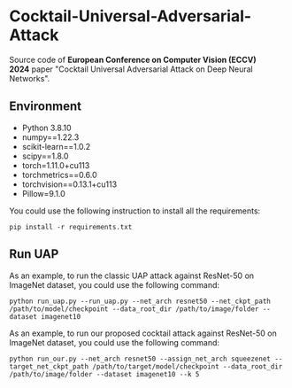 # Cocktail-Universal-Adversarial-Attack

Source code of **European Conference on Computer Vision (ECCV) 2024** paper "Cocktail Universal Adversarial Attack on Deep Neural Networks".

## Environment

- Python 3.8.10
- numpy==1.22.3
- scikit-learn==1.0.2
- scipy==1.8.0
- torch=1.11.0+cu113
- torchmetrics==0.6.0
- torchvision==0.13.1+cu113
- Pillow=9.1.0

You could use the following instruction to install all the requirements:

```
pip install -r requirements.txt
```

## Run UAP

As an example, to run the classic UAP attack against ResNet-50 on ImageNet dataset, you could use the following command:

```
python run_uap.py --run_uap.py --net_arch resnet50 --net_ckpt_path /path/to/model/checkpoint --data_root_dir /path/to/image/folder --dataset imagenet10
```

As an example, to run our proposed cocktail attack against ResNet-50 on ImageNet dataset, you could use the following command:

```
python run_our.py --net_arch resnet50 --assign_net_arch squeezenet --target_net_ckpt_path /path/to/target/model/checkpoint --data_root_dir /path/to/image/folder --dataset imagenet10 --k 5
```
